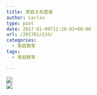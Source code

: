 ```yaml
---
title: 家庭关系图谱
author: Carlxu
type: post
date: 2017-01-09T12:28:03+00:00
url: /201701/234/
categories:
  - 家庭教育
tags:
  - 家庭教育

---
```

![][1]  
![][2]

 [1]: https://www.carlxu.cn/wp-content/uploads/2017/01/14839360901824.jpg
 [2]: https://www.carlxu.cn/wp-content/uploads/2017/01/14839361219429.jpg